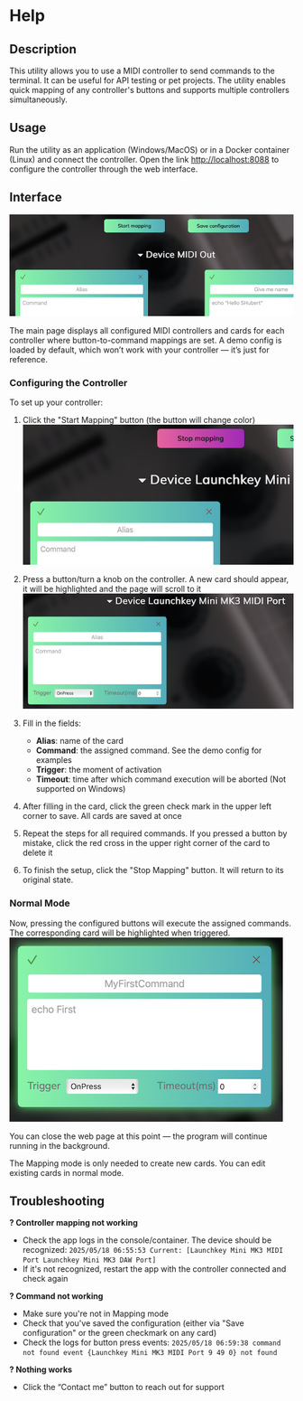 # Help
## Description
This utility allows you to use a MIDI controller to send commands to the terminal. It can be useful for API testing or pet projects. The utility enables quick mapping of any controller's buttons and supports multiple controllers simultaneously.

## Usage
Run the utility as an application (Windows/MacOS) or in a Docker container (Linux) and connect the controller. Open the link [http://localhost:8088](http://localhost:8088) to configure the controller through the web interface.

## Interface
![interface](templates/pics/help/interface.png)

The main page displays all configured MIDI controllers and cards for each controller where button-to-command mappings are set. A demo config is loaded by default, which won’t work with your controller — it’s just for reference.

### Configuring the Controller
To set up your controller:

1. Click the "Start Mapping" button (the button will change color)
   ![mapping-mode](templates/pics/help/mapping-mode.png)

2. Press a button/turn a knob on the controller. A new card should appear, it will be highlighted and the page will scroll to it
   ![interface](templates/pics/help/new-card.png)

3. Fill in the fields:
    - **Alias**: name of the card
    - **Command**: the assigned command. See the demo config for examples
    - **Trigger**: the moment of activation
    - **Timeout**: time after which command execution will be aborted (Not supported on Windows)

4. After filling in the card, click the green check mark in the upper left corner to save. All cards are saved at once
5. Repeat the steps for all required commands. If you pressed a button by mistake, click the red cross in the upper right corner of the card to delete it
6. To finish the setup, click the "Stop Mapping" button. It will return to its original state.

### Normal Mode
Now, pressing the configured buttons will execute the assigned commands. The corresponding card will be highlighted when triggered.
![active-card](templates/pics/help/active-card.png)

You can close the web page at this point — the program will continue running in the background.

The Mapping mode is only needed to create new cards. You can edit existing cards in normal mode.

## Troubleshooting
**? Controller mapping not working**
- Check the app logs in the console/container. The device should be recognized:
  `2025/05/18 06:55:53 Current: [Launchkey Mini MK3 MIDI Port Launchkey Mini MK3 DAW Port]`
- If it's not recognized, restart the app with the controller connected and check again

**? Command not working**
- Make sure you're not in Mapping mode
- Check that you've saved the configuration (either via "Save configuration" or the green checkmark on any card)
- Check the logs for button press events:
  `2025/05/18 06:59:38 command not found event {Launchkey Mini MK3 MIDI Port 9 49 0} not found`

**? Nothing works**
- Click the “Contact me” button to reach out for support
